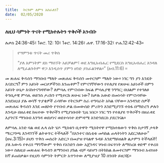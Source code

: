 ```yaml
---
title:  ትርጉም ለምን አስፈለገ?
date:  02/05/2020
---
```


### ለዚህ ሳምንት ጥናት የሚከተሉትን ጥቅሶች አንብቡ
ሉቃስ 24:36-45፤ 1ቆሮ. 12: 10፤ 1ቆሮ. 14:26፤ ሐዋ. 17:16-32፤ ዮሐ.12:42-43።

> <p>የሣምንቱ ጥናት መሪ ጥቅስ</p>
> “ያለ እምነትም ደስ ማሰኘት አይቻልም፤ ወደ እግዚአብሔር የሚደርስ እግዚአብሔር እንዳለ ለሚፈልጉትም ዋጋ እንዲሰጥ ያምን ዘንድ ያስፈልገዋል።” (ዕብ.11:6) ።

መ  ጽሐፍ ቅዱስን ማንበብ ማለት መጽሐፍ ቅዱስን መተርጎም ማለት ነው። ነገር ግን ያን እንዴት እናድርግ? ምን አይነት መርሆዎችንስ እንጠቀም? የምናገኛቸውን የተለያዩ የጽሁፍ አይነቶች በምን አይነት ሁኔታ እናስተናግዳቸው? ለምሳሌ የምናነበው ክፍል ምሳሌያዊ ንግግር; በህልም የተገለፀ ትንቢታዊ ምሳሌ ወይንስ ታሪክን የሚተርክ ጽሁፍ ነው? ከቃሉ አውድ በመነሳት የምናነሳቸው እንደነዚህ ያሉ ወሳኝ ጥያቄዎች ራሳቸው የትርጉም ስራ ተግባራት አካል ናቸው። አንዳንድ ሰዎች መጽሐፍ ቅዱስን እንደ መለኮት የጥበብ ቃል በመውሰድ ምሪትን እንደሚያገኙ ተስፋ በማድረግ ቃሉን እንዲሁ በዘፈቀደ ከፍተው ጥቅሶችን የሚያነቡበት ጊዜ ነበር። ነገር ግን የተለያዩ ጥቅሶችን በዘፈቀደ እያገናኙ ማንበብ እንግዳ ወደሆነና ወደተሳሳተ ድምዳሜ እንድንደርስ ያደርገናል።

ለምሳሌ አንድ ባል ወደ ሌላ ሴት ሄዶ ሚስቱን ቢተዋት ሚስትየዋ የሚከተለውን ጥቅስ ስታገኝ ታላቅ ማረጋገጫ እንዳገኘች ልትቆጥር ትችላለች “በአንተና በሴቲቱ መካከል ጠላትነትን አደርጋለሁሁ” (ዘፍ.3:15)። ይህን ጥቅስ መሰረት አድርጋ በመያዝ የባልዋ ጉዳይ እንደማይዘልቅ ልታምን ትችላለች!        ያለ አውዱ የቀረበ ማንኛውም ጥቅስ የአንድን ሰው አጀንዳና ሃሳብ በፍጥነት ለማስረፅ ቀድሞ የቀረበ ነው። ስለዚህ መጽሐፍ ቅዱስን ለማንበብ ያክል ብቻ ሳይሆን በትክክል ለመተርጎም ማንበብ አብዝቶ ከኛ ይጠበቃል። የዚህን ሳምንት ትምርት አጥንተው ለሚያዝያ 10 ሰንበት ይዘጋጁ።